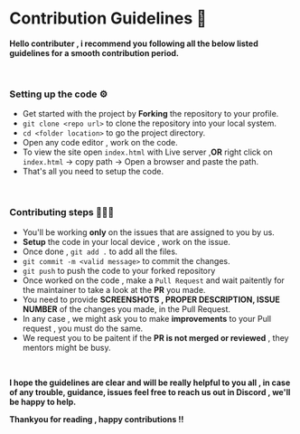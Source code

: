 # Contribution Guidelines 🔐

**Hello contributer , i recommend you following all the below listed guidelines for a smooth contribution period.**

<br>

### Setting up the code ⚙

- Get started with the project by **Forking** the repository to your profile.
- `git clone <repo url>` to clone the repository into your local system.
- `cd <folder location>` to go the project directory.
- Open any code editor , work on the code.
- To view the site open `index.html` with Live server ,**OR** right click on `index.html` -> copy path -> Open a browser and paste the path.
- That's all you need to setup the code.

<br>

### Contributing steps 👩🏻‍💻

- You'll be working **only** on the issues that are assigned to you by us.
- **Setup** the code in your local device , work on the issue.
- Once done , `git add .` to add all the files.
- `git commit -m <valid message>` to commit the changes.
- `git push` to push the code to your forked repository
- Once worked on the code , make a `Pull Request` and wait paitently for the maintainer to take a look at the **PR** you made.
- You need to provide **SCREENSHOTS , PROPER DESCRIPTION, ISSUE NUMBER** of the changes you made, in the Pull Request.
- In any case , we might ask you to make **improvements** to your Pull request , you must do the same.
- We request you to be paitent if the **PR is not merged or reviewed** , they mentors might be busy.

<br>

**I hope the guidelines are clear and will be really helpful to you all , in case of any trouble, guidance, issues feel free to reach us out in Discord , we'll be happy to help.**

**Thankyou for reading , happy contributions !!**
